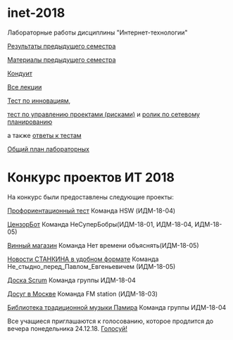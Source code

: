 # inet-2018
Лабораторные работы дисциплины "Интернет-технологии"

[Результаты предыдущего семестра](https://github.com/stankin/inet-2017)

[Материалы предыдущего семестра](https://yadi.sk/d/evI_RRva3Mab5W)

[Кондуит](https://docs.google.com/spreadsheets/d/1iZ7gLvnKfSx3TUTjl_-gCtDQ66B1JlkO4WZaMj6R0sw/edit?usp=sharing)

[Все лекции](https://okoff.github.io/oop/%D0%92%D1%81%D0%B5%20%D0%BB%D0%B5%D0%BA%D1%86%D0%B8%D0%B8.pdf)

[Тест по инновациям](https://okoff.github.io/oop/%D0%A2%D0%B5%D1%81%D1%82%20%D0%B8%D0%BD%D0%BD%D0%BE%D0%B2%D0%B0%D1%86%D0%B8%D0%B8.pdf),

[тест по управлению проектами (рисками)](https://okoff.github.io/oop/%D0%A2%D0%B5%D1%81%D1%82%20%D1%83%D0%BF%D1%80%D0%B0%D0%B2%D0%BB%D0%B5%D0%BD%D0%B8%D0%B5%20%D0%BF%D1%80%D0%BE%D0%B5%D0%BA%D1%82%D0%B0%D0%BC%D0%B8.pdf)
и [ролик по сетевому планированию](https://www.youtube.com/watch?v=xDp6xKOVJYE)

а также [ответы к тестам](https://okoff.github.io/oop/%D0%9E%D1%82%D0%B2%D0%B5%D1%82%D1%8B%20%D0%BF%D1%80%D0%BE%D0%B5%D0%BA%D1%82%D1%8B%20%D0%B8%20%D0%B8%D0%BD%D0%BD%D0%BE%D0%B2%D0%B0%D1%86%D0%B8%D0%B8.pdf)

[Общий план лабораторных](https://github.com/stankin/inet-2018/wiki)

# Конкурс проектов ИТ 2018
На конкурс были предоставлены следующие проекты:

[Профориентационный тест](https://testsprojectit.github.io/) Команда HSW (ИДМ-18-04)

[ЦензорБот](https://keklgar.github.io/Project/index.html)	Команда НеСуперБобры(ИДМ-18-01, ИДМ-18-04, ИДМ-18-05)	

[Винный магазин](https://stackblitz.com/github/ViktorShlaev/wine_market)	 Команда	Нет времени объяснять(ИДМ-18-05)

[Новости СТАНКИНА в удобном формате](https://varvariuca.github.io/lr2.html)	Команда Не_стыдно_перед_Павлом_Евгеньевичем (ИДМ-18-05)	

[Доска Scrum](https://exitialis.github.io/#lab2)	Команда группы ИДМ-18-04	

[Досуг в Москве](https://frolich97.github.io/22crew/#1)	Команда FM station (ИДМ-18-03)	

[Библиотека традиционной музыки Памира](https://vatanieva.github.io/Vatanieva/Proj.html) Команда группы ИДМ-18-04	

Все учащиеся приглашаются к голосованию, которое продлится до вечера понедельника 24.12.18.
[Голосуй!](https://docs.google.com/forms/d/e/1FAIpQLSeMa6KkY63O-b3sQ0JQc6bj5lzBUbU18keqVhl0k1FIp45R0A/viewform?usp=sf_link)

